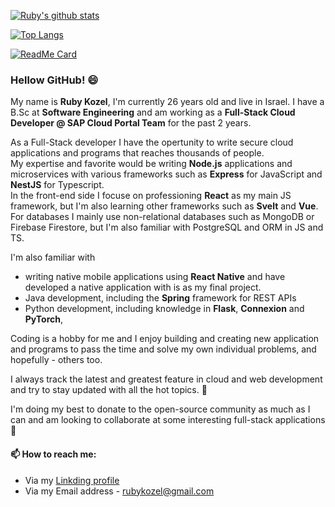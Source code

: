 [![Ruby's github stats](https://github-readme-stats.vercel.app/api?username=RubyKozel&show_icons=true&count_private=true&theme=radical)](https://github.com/RubyKozel/github-readme-stats)

[![Top Langs](https://github-readme-stats.vercel.app/api/top-langs/?username=RubyKozel&layout=compact)](https://github.com/RubyKozel/github-readme-stats)

[![ReadMe Card](https://github-readme-stats.vercel.app/api/pin?username=RubyKozel&repo=github-readme-stats)](https://github.com/RubyKozel/github-readme-stats)

### Hellow GitHub! 😄

My name is <b>Ruby Kozel</b>, I'm currently 26 years old and live in Israel.
I have a B.Sc at <b>Software Engineering</b> and am working as a <b>Full-Stack Cloud Developer @ SAP Cloud Portal Team</b> for the past 2 years.

As a Full-Stack developer I have the opertunity to write secure cloud applications and programs that reaches thousands of people.  
My expertise and favorite would be writing <b>Node.js</b> applications and microservices with various frameworks such as <b>Express</b> for JavaScript and <b>NestJS</b> for Typescript.  
In the front-end side I focuse on professioning <b>React</b> as my main JS framework, but I'm also learning other frameworks such as <b>Svelt</b> and <b>Vue</b>.   
For databases I mainly use non-relational databases such as MongoDB or Firebase Firestore, but I'm also familiar with PostgreSQL and ORM in JS and TS.  
   
I'm also familiar with
* writing native mobile applications using <b>React Native</b> and have developed a native application with is as my final project.
* Java development, including the <b>Spring</b> framework for REST APIs
* Python development, including knowledge in <b>Flask</b>, <b>Connexion</b> and <b>PyTorch</b>, 

Coding is a hobby for me and I enjoy building and creating new application and programs to pass the time and solve my own individual problems, and hopefully - others too.    

I always track the latest and greatest feature in cloud and web development and try to stay updated with all the hot topics. 🔭

I'm doing my best to donate to the open-source community as much as I can and am looking to collaborate at some interesting full-stack applications 👯   

#### 📫 How to reach me:
* Via my [Linkding profile](https://www.linkedin.com/in/rubykozel/)
* Via my Email address - rubykozel@gmail.com

<!--
**RubyKozel/RubyKozel** is a ✨ _special_ ✨ repository because its `README.md` (this file) appears on your GitHub profile.

Here are some ideas to get you started:

- 🔭 I’m currently working on ...
- 🌱 I’m currently learning ...
- 👯 I’m looking to collaborate on ...
- 🤔 I’m looking for help with ...
- 💬 Ask me about ...
- 📫 How to reach me: ...
- 😄 Pronouns: ...
- ⚡ Fun fact: ...
-->
